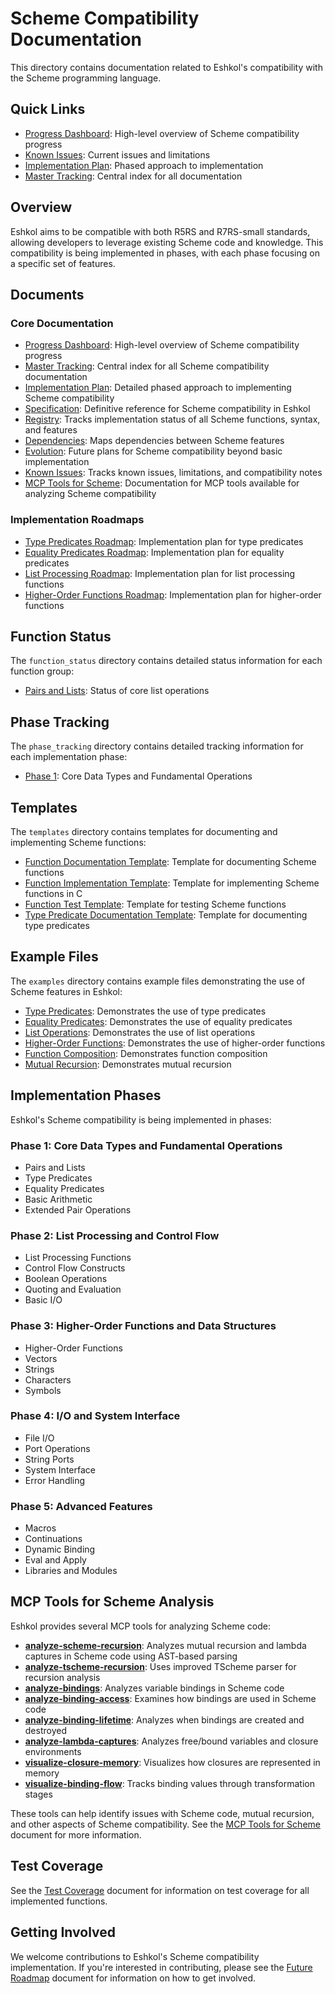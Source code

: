 # Scheme Compatibility Documentation

This directory contains documentation related to Eshkol's compatibility with the Scheme programming language.

## Quick Links

- [Progress Dashboard](PROGRESS_DASHBOARD.md): High-level overview of Scheme compatibility progress
- [Known Issues](KNOWN_ISSUES.md): Current issues and limitations
- [Implementation Plan](IMPLEMENTATION_PLAN.md): Phased approach to implementation
- [Master Tracking](MASTER_TRACKING.md): Central index for all documentation

## Overview

Eshkol aims to be compatible with both R5RS and R7RS-small standards, allowing developers to leverage existing Scheme code and knowledge. This compatibility is being implemented in phases, with each phase focusing on a specific set of features.

## Documents

### Core Documentation

- [Progress Dashboard](PROGRESS_DASHBOARD.md): High-level overview of Scheme compatibility progress
- [Master Tracking](MASTER_TRACKING.md): Central index for all Scheme compatibility documentation
- [Implementation Plan](IMPLEMENTATION_PLAN.md): Detailed phased approach to implementing Scheme compatibility
- [Specification](SPECIFICATION.md): Definitive reference for Scheme compatibility in Eshkol
- [Registry](REGISTRY.md): Tracks implementation status of all Scheme functions, syntax, and features
- [Dependencies](DEPENDENCIES.md): Maps dependencies between Scheme features
- [Evolution](EVOLUTION.md): Future plans for Scheme compatibility beyond basic implementation
- [Known Issues](KNOWN_ISSUES.md): Tracks known issues, limitations, and compatibility notes
- [MCP Tools for Scheme](MCP_TOOLS_FOR_SCHEME.md): Documentation for MCP tools available for analyzing Scheme compatibility

### Implementation Roadmaps

- [Type Predicates Roadmap](roadmaps/type_predicates_roadmap.md): Implementation plan for type predicates
- [Equality Predicates Roadmap](roadmaps/equality_predicates_roadmap.md): Implementation plan for equality predicates
- [List Processing Roadmap](roadmaps/list_processing_roadmap.md): Implementation plan for list processing functions
- [Higher-Order Functions Roadmap](roadmaps/higher_order_functions_roadmap.md): Implementation plan for higher-order functions

## Function Status

The `function_status` directory contains detailed status information for each function group:

- [Pairs and Lists](function_status/pairs_and_lists.md): Status of core list operations

## Phase Tracking

The `phase_tracking` directory contains detailed tracking information for each implementation phase:

- [Phase 1](phase_tracking/phase1.md): Core Data Types and Fundamental Operations

## Templates

The `templates` directory contains templates for documenting and implementing Scheme functions:

- [Function Documentation Template](templates/function_documentation_template.md): Template for documenting Scheme functions
- [Function Implementation Template](templates/function_implementation_template.c): Template for implementing Scheme functions in C
- [Function Test Template](templates/function_test_template.c): Template for testing Scheme functions
- [Type Predicate Documentation Template](templates/type_predicate_documentation_template.md): Template for documenting type predicates

## Example Files

The `examples` directory contains example files demonstrating the use of Scheme features in Eshkol:

- [Type Predicates](../../examples/type_predicates.esk): Demonstrates the use of type predicates
- [Equality Predicates](../../examples/equality_predicates.esk): Demonstrates the use of equality predicates
- [List Operations](../../examples/list_operations.esk): Demonstrates the use of list operations
- [Higher-Order Functions](../../examples/higher_order_functions.esk): Demonstrates the use of higher-order functions
- [Function Composition](../../examples/function_composition.esk): Demonstrates function composition
- [Mutual Recursion](../../examples/mutual_recursion.esk): Demonstrates mutual recursion

## Implementation Phases

Eshkol's Scheme compatibility is being implemented in phases:

### Phase 1: Core Data Types and Fundamental Operations
- Pairs and Lists
- Type Predicates
- Equality Predicates
- Basic Arithmetic
- Extended Pair Operations

### Phase 2: List Processing and Control Flow
- List Processing Functions
- Control Flow Constructs
- Boolean Operations
- Quoting and Evaluation
- Basic I/O

### Phase 3: Higher-Order Functions and Data Structures
- Higher-Order Functions
- Vectors
- Strings
- Characters
- Symbols

### Phase 4: I/O and System Interface
- File I/O
- Port Operations
- String Ports
- System Interface
- Error Handling

### Phase 5: Advanced Features
- Macros
- Continuations
- Dynamic Binding
- Eval and Apply
- Libraries and Modules

## MCP Tools for Scheme Analysis

Eshkol provides several MCP tools for analyzing Scheme code:

- **[analyze-scheme-recursion](MCP_TOOLS_FOR_SCHEME.md#analyze-scheme-recursion)**: Analyzes mutual recursion and lambda captures in Scheme code using AST-based parsing
- **[analyze-tscheme-recursion](MCP_TOOLS_FOR_SCHEME.md#analyze-tscheme-recursion)**: Uses improved TScheme parser for recursion analysis
- **[analyze-bindings](MCP_TOOLS_FOR_SCHEME.md#analyze-bindings)**: Analyzes variable bindings in Scheme code
- **[analyze-binding-access](MCP_TOOLS_FOR_SCHEME.md#analyze-binding-access)**: Examines how bindings are used in Scheme code
- **[analyze-binding-lifetime](MCP_TOOLS_FOR_SCHEME.md#analyze-binding-lifetime)**: Analyzes when bindings are created and destroyed
- **[analyze-lambda-captures](MCP_TOOLS_FOR_SCHEME.md#analyze-lambda-captures)**: Analyzes free/bound variables and closure environments
- **[visualize-closure-memory](MCP_TOOLS_FOR_SCHEME.md#visualize-closure-memory)**: Visualizes how closures are represented in memory
- **[visualize-binding-flow](MCP_TOOLS_FOR_SCHEME.md#visualize-binding-flow)**: Tracks binding values through transformation stages

These tools can help identify issues with Scheme code, mutual recursion, and other aspects of Scheme compatibility. See the [MCP Tools for Scheme](MCP_TOOLS_FOR_SCHEME.md) document for more information.

## Test Coverage

See the [Test Coverage](test_coverage.md) document for information on test coverage for all implemented functions.

## Getting Involved

We welcome contributions to Eshkol's Scheme compatibility implementation. If you're interested in contributing, please see the [Future Roadmap](../vision/FUTURE_ROADMAP.md) document for information on how to get involved.
